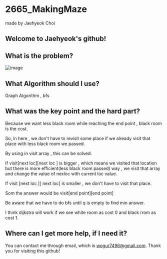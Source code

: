 # 2665_MakingMaze

made by Jaehyeok Choi

## Welcome to Jaehyeok's github!

## What is the problem?

![image](https://github.com/Choi-JaeHyeok-21500749/2665_MakingMaze/blob/main/2665_pro.PNG)

## What Algorithm should I use?

Graph Algorithm , bfs

## What was the key point and the hard part?

Because we want less black room while reaching the end point , black room is the cost.

So, in here , we don't have to revisit some place if we already visit that place with less black room we passed.

By using in visit array , this can be solved.

If visit[next loc][next loc ] is bigger , which means we visited that location but there is more efficient(less black room passed) way , we visit that array and change the 
value of nexloc with current loc value.

If visit [next loc ][ next loc] is smaller , we don't have to visit that place.

Som the answer would be visit[end point][end point]

Be aware that we have to do bfs until q is empty to find min answer.

I think dijkstra will work if we see white room as cost 0 and black rrom as cost 1.

## Where can I get more help, if I need it?

You can contact me through email, which is wogur7496@gmail.com.
Thank you for visiting this github!
